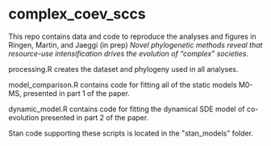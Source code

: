 # complex_coev_sccs

This repo contains data and code to reproduce the analyses and figures in Ringen, Martin, and Jaeggi (in prep) *Novel phylogenetic methods reveal that resource-use intensification
drives the evolution of “complex” societies.*

processing.R creates the dataset and phylogeny used in all analyses.

model_comparison.R contains code for fitting all of the static models M0-MS, presented in part 1 of the paper. 

dynamic_model.R contains code for fitting the dynamical SDE model of co-evolution presented in part 2 of the paper. 

Stan code supporting these scripts is located in the "stan_models" folder.

